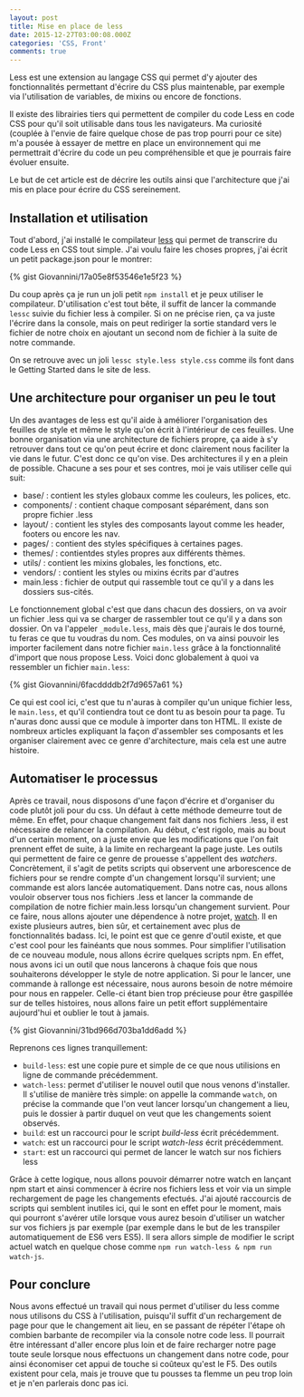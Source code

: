 ```yaml
---
layout: post
title: Mise en place de less
date: 2015-12-27T03:00:08.000Z
categories: 'CSS, Front'
comments: true
---
```


Less est une extension au langage CSS qui permet d'y ajouter des fonctionnalités permettant d'écrire du CSS plus maintenable, par exemple via l'utilisation de variables, de mixins ou encore de fonctions.

Il existe des librairies tiers qui permettent de compiler du code Less en code CSS pour qu'il soit utilisable dans tous les navigateurs. Ma curiosité (couplée à l'envie de faire quelque chose de pas trop pourri pour ce site) m'a pousée à essayer de mettre en place un environnement qui me permettrait d'écrire du code un peu compréhensible et que je pourrais faire évoluer ensuite.

Le but de cet article est de décrire les outils ainsi que l'architecture que j'ai mis en place pour écrire du CSS sereinement.

## Installation et utilisation
Tout d'abord, j'ai installé le compilateur [less](http://lesscss.org/#using-less) qui permet de transcrire du code Less en CSS tout simple. J'ai voulu faire les choses propres, j'ai écrit un petit package.json pour le montrer:

{% gist Giovannini/17a05e8f53546e1e5f23 %}

Du coup après ça je run un joli petit `npm install` et je peux utiliser le compilateur. D'utilisation c'est tout bête, il suffit de lancer la commande `lessc` suivie du fichier less à compiler. Si on ne précise rien, ça va juste l'écrire dans la console, mais on peut rediriger la sortie standard vers le fichier de notre choix en ajoutant un second nom de fichier à la suite de notre commande.

On se retrouve avec un joli `lessc style.less style.css` comme ils font dans le Getting Started dans le site de less.

## Une architecture pour organiser un peu le tout
 Un des avantages de less est qu'il aide à améliorer l'organisation des feuilles de style et même le style qu'on écrit à l'intérieur de ces feuilles. Une bonne organisation via une architecture de fichiers propre, ça aide à s'y retrouver dans tout           ce qu'on peut écrire et donc clairement nous faciliter la vie dans le futur. C'est donc ce qu'on vise. Des architectures il y en a plein de possible. Chacune a ses pour et ses contres, moi je vais utiliser celle qui suit:
- base/ : contient les styles globaux comme les couleurs, les polices, etc.
- components/ : contient chaque composant séparément, dans son propre fichier .less
- layout/ : contient les styles des composants layout comme les header, footers ou encore les nav.
- pages/ : contient des styles spécifiques à certaines pages.
- themes/ : contientdes styles propres aux différents thèmes.
- utils/ : contient les mixins globales, les fonctions, etc.
- vendors/ : contient les styles ou mixins écrits par d'autres
- main.less : fichier de output qui rassemble tout ce qu'il y a dans les dossiers sus-cités.

Le fonctionnement global c'est que dans chacun des dossiers, on va avoir un fichier .less qui va se charger de rassembler tout ce qu'il y a dans son dossier. On va l'appeler `_module.less`, mais dès que j'aurais le dos tourné, tu feras ce que tu voudras du nom. Ces modules, on va ainsi pouvoir les importer facilement dans notre fichier `main.less` grâce à la fonctionnalité d'import que nous propose Less. Voici donc globalement à quoi va ressembler un fichier `main.less`:

{% gist Giovannini/6facddddb2f7d9657a61 %}

Ce qui est cool ici, c'est que tu n'auras à compiler qu'un unique fichier less, le `main.less`, et qu'il contiendra tout ce dont tu as besoin pour ta page. Tu n'auras donc aussi que ce module à importer dans ton HTML. Il existe de nombreux articles expliquant la façon d'assembler ses composants et les organiser clairement avec ce genre d'architecture, mais cela est une autre histoire.

## Automatiser le processus
Après ce travail, nous disposons d'une façon d'écrire et d'organiser du code plutôt joli pour du css. Un défaut à cette méthode demeurre tout de même. En effet, pour chaque changement fait dans nos fichiers .less, il est nécessaire de relancer           la compilation. Au début, c'est rigolo, mais au bout d'un certain moment, on a juste envie que les modifications que l'on fait prennent effet de suite, à la limite en rechargeant la page juste. Les outils qui permettent de faire ce genre de           prouesse s'appellent des           _watchers_. Concrètement, il s'agit de petits scripts qui observent une arborescence de fichiers pour se rendre compte d'un changement lorsqu'il survient; une commande est alors lancée automatiquement. Dans notre cas, nous allons vouloir           observer tous nos fichiers .less et lancer la commande de compilation de notre fichier main.less lorsqu'un changement survient. Pour ce faire, nous allons ajouter une dépendence à notre projet, [watch](https://www.npmjs.com/package/watch).           Il en existe plusieurs autres, bien sûr, et certainement avec plus de fonctionnalités badass. Ici, le point est que ce genre d'outil existe, et que c'est cool pour les fainéants que nous sommes. Pour simplifier l'utilisation de ce nouveau module,           nous allons écrire quelques scripts npm. En effet, nous avons ici un outil que nous lancerons à chaque fois que nous souhaiterons développer le style de notre application. Si pour le lancer, une commande à rallonge est nécessaire, nous aurons           besoin de notre mémoire pour nous en rappeler. Celle-ci étant bien trop précieuse pour être gaspillée sur de telles histoires, nous allons faire un petit effort supplémentaire aujourd'hui et oublier le tout à jamais.

{% gist Giovannini/31bd966d703ba1dd6add %}

Reprenons ces lignes tranquillement:
- `build-less`: est une copie pure et simple de ce que nous utilisions en ligne de commande précédemment.
- `watch-less`: permet d'utiliser le nouvel outil que nous venons d'installer. Il s'utilise de manière très simple: on appelle la commande           `watch`, on précise la commande que l'on veut lancer lorsqu'un changement a lieu, puis le dossier à partir duquel on veut que les changements soient observés.
- `build`: est un raccourci pour le script           _build-less_ écrit précédemment.
- `watch`: est un raccourci pour le script           _watch-less_ écrit précédemment.
- `start`: est un raccourci qui permet de lancer le watch sur nos fichiers less

Grâce à cette logique, nous allons pouvoir démarrer notre watch en lançant npm start et ainsi commencer à écrire nos fichiers less et voir via un simple rechargement           de page les changements efectués. J'ai ajouté raccourcis de scripts qui semblent inutiles ici, qui le sont en effet pour le moment, mais qui pourront s'avérer utile lorsque vous aurez besoin d'utiliser un watcher sur vos fichiers js par exemple           (par exemple dans le but de les transpiler automatiquement de ES6 vers ES5). Il sera allors simple de modifier le script actuel watch en quelque chose comme           `npm run watch-less & npm run watch-js`.

## Pour conclure
Nous avons effectué un travail qui nous permet d'utiliser du less comme nous utilisons du CSS à l'utilisation, puisqu'il suffit d'un rechargement de page pour que le changement ait lieu, en se passant de répéter l'étape oh combien barbante de           recompiler via la console notre code less. Il pourrait être intéressant d'aller encore plus loin et de faire recharger notre page toute seule lorsque nous effectuons un changement dans notre code, pour ainsi économiser cet appui de touche si           coûteux qu'est le F5. Des outils existent pour cela, mais je trouve que tu pousses ta flemme un peu trop loin et je n'en parlerais donc pas ici.
